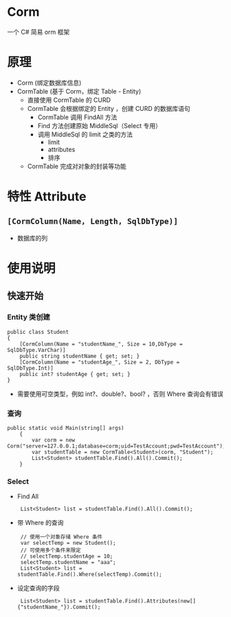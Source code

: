 # Corm
一个 C# 简易 orm 框架

# 原理

 - Corm (绑定数据库信息)
 - CormTable (基于 Corm，绑定 Table - Entity)
     - 直接使用 CormTable 的 CURD
     - CormTable 会根据绑定的 Entity ，创建 CURD 的数据库语句
        - CormTable 调用 FindAll 方法
        - Find 方法创建原始 MiddleSql（Select 专用）
        - 调用 MiddleSql 的 limit 之类的方法
            - limit
            - attributes
            - 排序
     - CormTable 完成对对象的封装等功能
 

# 特性 Attribute
## `[CormColumn(Name, Length, SqlDbType)]`
 - 数据库的列

# 使用说明
## 快速开始
### Entity 类创建

    public class Student
    {
        [CormColumn(Name = "studentName_", Size = 10,DbType = SqlDbType.VarChar)]
        public string studentName { get; set; }
        [CormColumn(Name = "studentAge_", Size = 2, DbType = SqlDbType.Int)]
        public int? studentAge { get; set; }
    }

 - 需要使用可空类型，例如 int?、double?、bool? ，否则 Where 查询会有错误

### 查询

    public static void Main(string[] args)
        {
            var corm = new Corm("server=127.0.0.1;database=corm;uid=TestAccount;pwd=TestAccount");
            var studentTable = new CormTable<Student>(corm, "Student");
            List<Student> studentTable.Find().All().Commit();
        }

### Select
 - Find All
    
        List<Student> list = studentTable.Find().All().Commit();
 
 - 带 Where 的查询
        
        // 使用一个对象存储 Where 条件
        var selectTemp = new Student();
        // 可使用多个条件来限定
        // selectTemp.studentAge = 10;
        selectTemp.studentName = "aaa";
        List<Student> list = studentTable.Find().Where(selectTemp).Commit();
 
 - 设定查询的字段
        
        List<Student> list = studentTable.Find().Attributes(new[] {"studentName_"}).Commit();

